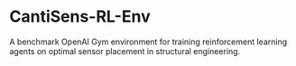 # CantiSens-RL-Env
A benchmark OpenAI Gym environment for training reinforcement learning agents on optimal sensor placement in structural engineering.
